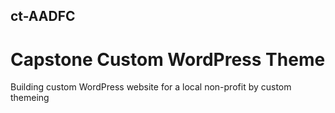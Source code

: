 ## ct-AADFC

# Capstone Custom WordPress Theme

Building custom WordPress website for a local non-profit by custom themeing
